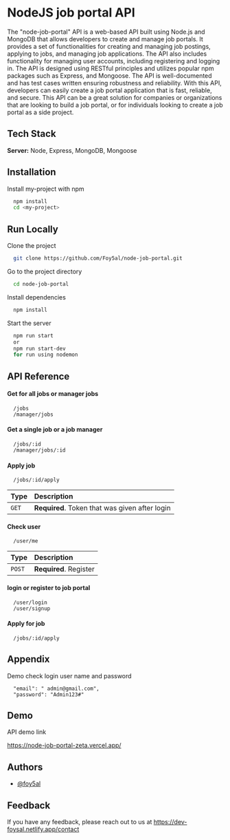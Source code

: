 
# NodeJS job portal API

The "node-job-portal" API is a web-based API built using Node.js and MongoDB that allows developers to create and manage job portals. It provides a set of functionalities for creating and managing job postings, applying to jobs, and managing job applications. The API also includes functionality for managing user accounts, including registering and logging in. The API is designed using RESTful principles and utilizes popular npm packages such as Express, and Mongoose. The API is well-documented and has test cases written ensuring robustness and reliability. With this API, developers can easily create a job portal application that is fast, reliable, and secure. This API can be a great solution for companies or organizations that are looking to build a job portal, or for individuals looking to create a job portal as a side project.

## Tech Stack

**Server:** Node, Express, MongoDB, Mongoose


## Installation

Install my-project with npm

```bash
  npm install
  cd <my-project>
```
    
## Run Locally

Clone the project

```bash
  git clone https://github.com/Foy5al/node-job-portal.git
```

Go to the project directory

```bash
  cd node-job-portal
```

Install dependencies

```bash
  npm install
```

Start the server

```bash
  npm run start
  or
  npm run start-dev
  for run using nodemon
```


## API Reference

#### Get for all jobs or manager jobs

```http
  /jobs
  /manager/jobs
```
#### Get a single job or a job manager

```http
  /jobs/:id
  /manager/jobs/:id
```
#### Apply job

```http
  /jobs/:id/apply

```
| Type     | Description                |
| :------- | :------------------------- |
| `GET` | **Required**. Token that was given after login |
#### Check user

```http
  /user/me

```
| Type     | Description                |
| :------- | :------------------------- |
| `POST` | **Required**. Register |

#### login or register to job portal

```http
  /user/login
  /user/signup

```
#### Apply for job

```http
  /jobs/:id/apply

```




## Appendix

Demo check login user name and password 
```http
  "email": " admin@gmail.com",
  "password": "Admin123#"
```




## Demo

API demo link

https://node-job-portal-zeta.vercel.app/
## Authors

- [@foy5al](https://www.github.com/foy5al)


## Feedback

If you have any feedback, please reach out to us at https://dev-foysal.netlify.app/contact


